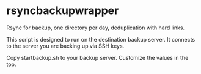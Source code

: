 # rsyncbackupwrapper

Rsync for backup, one directory per day, deduplication with hard links.

This script is designed to run on the destination backup server. It connects to the server you are backing up via SSH keys.

Copy startbackup.sh to your backup server. Customize the values in the top.
